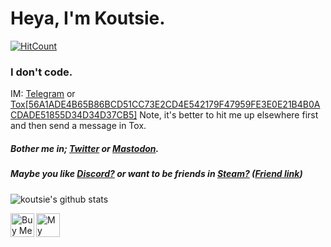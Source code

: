# Heya, I'm Koutsie. 
[![HitCount](http://hits.dwyl.com/koutsie/koutsie.svg)](http://hits.dwyl.com/koutsie/koutsie)

### I don't code.
IM: [Telegram](https://t.me/scafizion) or <a href="tox:56A1ADE4B65B86BCD51CC73E2CD4E542179F47959FE3E0E21B4B0ACDADE51855D34D34D37CB5">Tox[56A1ADE4B65B86BCD51CC73E2CD4E542179F47959FE3E0E21B4B0ACDADE51855D34D34D37CB5]</a>
Note, it's better to hit me up elsewhere first and then send a message in Tox.
##### Bother me in; [Twitter](https://twitter.com/notkoutsie) or [Mastodon](https://mastodon.technology/@koutsie).
##### Maybe you like [Discord?](https://dsc.bio/ko) or want to be friends in [Steam?](https://steamcommunity.com/id/koutsie/) ([Friend link](https://s.team/p/pvc-bmhq))


![koutsie's github stats](https://github-readme-stats.vercel.app/api?username=koutsie&show_icons=true&hide_border=true&theme=synthwave)


<a href="https://www.buymeacoffee.com/koutsie" target="_blank"><img src="https://cdn.buymeacoffee.com/buttons/lato-orange.png" alt="Buy Me A Coffee" align="left" height="38" ></a>


<a href="https://steamlevels.com/r/k" target="_blank"><img src="https://static.steamlevels.com/img/SteamLevelsGif.gif" alt="My steamlevels link!" align="left" height="38" ></a>
